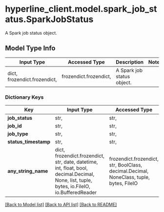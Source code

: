 # hyperline_client.model.spark_job_status.SparkJobStatus

A Spark job status object.

## Model Type Info
Input Type | Accessed Type | Description | Notes
------------ | ------------- | ------------- | -------------
dict, frozendict.frozendict,  | frozendict.frozendict,  | A Spark job status object. | 

### Dictionary Keys
Key | Input Type | Accessed Type | Description | Notes
------------ | ------------- | ------------- | ------------- | -------------
**job_status** | str,  | str,  |  | 
**job_id** | str,  | str,  |  | 
**job_type** | str,  | str,  |  | [optional] 
**status_timestamp** | str,  | str,  |  | [optional] 
**any_string_name** | dict, frozendict.frozendict, str, date, datetime, int, float, bool, decimal.Decimal, None, list, tuple, bytes, io.FileIO, io.BufferedReader | frozendict.frozendict, str, BoolClass, decimal.Decimal, NoneClass, tuple, bytes, FileIO | any string name can be used but the value must be the correct type | [optional]

[[Back to Model list]](../../README.md#documentation-for-models) [[Back to API list]](../../README.md#documentation-for-api-endpoints) [[Back to README]](../../README.md)

